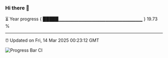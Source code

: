 ### Hi there 👋

⏳ Year progress { █████▁▁▁▁▁▁▁▁▁▁▁▁▁▁▁▁▁▁▁▁▁▁▁▁▁ } 19.73 %

---

⏰ Updated on Fri, 14 Mar 2025 00:23:12 GMT

![Progress Bar CI](https://github.com/liununu/liununu/workflows/Progress%20Bar%20CI/badge.svg)
